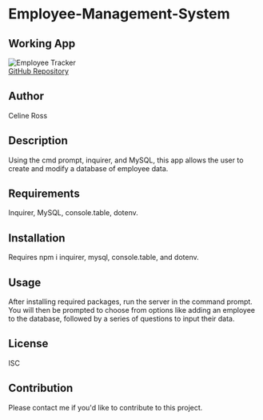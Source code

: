 # Employee-Management-System

## Working App
![Employee Tracker](gif/working.gif)
<br>
<a href ="https://github.com/celineross/Employee-Management-System">GitHub Repository</a>

## Author
<p>Celine Ross</p>

## Description
<p>Using the cmd prompt, inquirer, and MySQL, this app allows the user to create and modify a database of employee data.</p>

## Requirements
<p>Inquirer, MySQL, console.table, dotenv.</p>

## Installation
<p>Requires npm i inquirer, mysql, console.table, and dotenv.</p>

## Usage
<p>After installing required packages, run the server in the command prompt. You will then be prompted to choose from options like adding an employee to the database, followed by a series of questions to input their data.</p>

## License
<p>ISC</p>

## Contribution
<p>Please contact me if you'd like to contribute to this project.</p>